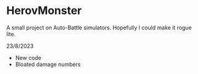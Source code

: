 # HerovMonster

A small project on Auto-Battle simulators. Hopefully I could make it rogue lite.

23/8/2023
- New code
- Bloated damage numbers
